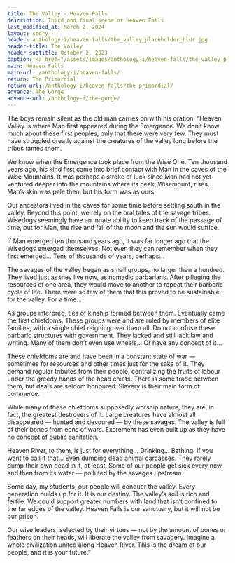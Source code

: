 ```yaml
---
title: The Valley - Heaven Falls
description: Third and final scene of Heaven Falls
last_modified_at: March 2, 2024
layout: story
header: anthology-i/heaven-falls/the_valley_placeholder_blur.jpg
header-title: The Valley
header-subtitle: October 2, 2023
caption: <a href="/assets/images/anthology-i/heaven-falls/the_valley_placeholder.jpg" target="_blank">A.I. placeholder artwork</a> generated using <a href="https://creator.nightcafe.studio/creation/x91VvmI0OpuEBemZ5AHy" target="_blank">NightCafe Stable Diffusion XL v1.0 ⧉</a> — <a href="https://creativecommons.org/publicdomain/zero/1.0/" target="_blank">CC0 1.0 ⧉</a>
main: Heaven Falls
main-url: /anthology-i/heaven-falls/
return: The Primordial
return-url: /anthology-i/heaven-falls/the-primordial/
advance: The Gorge
advance-url: /anthology-i/the-gorge/
---
```


The boys remain silent as the old man carries on with his oration, “Heaven Valley is where Man first appeared during the Emergence. We don’t know much about these first peoples, only that there were very few. They must have struggled greatly against the creatures of the valley long before the tribes tamed them.

We know when the Emergence took place from the Wise One. Ten thousand years ago, his kind first came into brief contact with Man in the caves of the Wise Mountains. It was perhaps a stroke of luck since Man had not yet ventured deeper into the mountains where its peak, Wisemount, rises. Man’s skin was pale then, but his form was as ours.

Our ancestors lived in the caves for some time before settling south in the valley. Beyond this point, we rely on the oral tales of the savage tribes. Wisedogs seemingly have an innate ability to keep track of the passage of time, but for Man, the rise and fall of the moon and the sun would suffice.

If Man emerged ten thousand years ago, it was far longer ago that the Wisedogs emerged themselves. Not even they can remember when they first emerged… Tens of thousands of years, perhaps…

The savages of the valley began as small groups, no larger than a hundred. They lived just as they live now, as nomadic barbarians. After pillaging the resources of one area, they would move to another to repeat their barbaric cycle of life. There were so few of them that this proved to be sustainable for the valley. For a time…

As groups interbred, ties of kinship formed between them. Eventually came the first chiefdoms. These groups were and are ruled by members of elite families, with a single chief reigning over them all. Do not confuse these barbaric structures with government. They lacked and still lack law and writing. Many of them don’t even use wheels… Or have any concept of it…

These chiefdoms are and have been in a constant state of war — sometimes for resources and other times just for the sake of it. They demand regular tributes from their people, centralizing the fruits of labour under the greedy hands of the head chiefs. There is some trade between them, but deals are seldom honoured. Slavery is their main form of commerce.

While many of these chiefdoms supposedly worship nature, they are, in fact, the greatest destroyers of it. Large creatures have almost all disappeared — hunted and devoured — by these savages. The valley is full of their bones from eons of wars. Excrement has even built up as they have no concept of public sanitation.

Heaven River, to them, is just for everything… Drinking… Bathing, if you want to call it that… Even dumping dead animal carcasses. They rarely dump their own dead in it, at least. Some of our people get sick every now and then from its water — polluted by the savages upstream.

Some day, my students, our people will conquer the valley. Every generation builds up for it. It is our destiny. The valley’s soil is rich and fertile. We could support greater numbers with land that isn’t confined to the far edges of the valley. Heaven Falls is our sanctuary, but it will not be our prison.

Our wise leaders, selected by their virtues — not by the amount of bones or feathers on their heads, will liberate the valley from savagery. Imagine a whole civilization united along Heaven River. This is the dream of our people, and it is your future.”